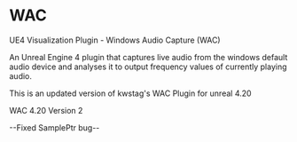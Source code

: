 # WAC
UE4 Visualization Plugin - Windows Audio Capture (WAC)

An Unreal Engine 4 plugin that captures live audio from the windows default audio device and analyses it to output frequency values of currently playing audio.

This is an updated version of kwstag's WAC Plugin for unreal 4.20

WAC 4.20 Version 2

--Fixed SamplePtr bug--


